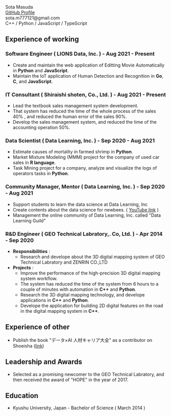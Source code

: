 <!-- header template -->

<div class="resume-header-layout">
  <div class="row">
    <div class="col-xs-6">
      <div class="resume-header-name">Sota Masuda</div>
    </div>
    <div class="col-xs-6">
      <div class="resume-header-gh-layout">
        <a class="resume-header-gh" href="https://github.com/sota0121">GitHub Profile</a>
      </div>
    </div>
  </div>
  <div class="row">
    <div class="col-xs-6">
      <div class="resume-header-email">sota.m777121@gmail.com</div>
    </div>
    <div class="col-xs-6">
      <div class="resume-header-pg-lang">C++ / Python / JavaScript / TypeScript</div>
    </div>
  </div>
</div>


<!-- header template -->

## Experience of working

### Software Engineer ( LIONS Data, Inc. ) - Aug 2021 - Present

- Create and maintain the web application of Editting Movie Automatically in **Python** and **JavaScript**.
- Maintain the IoT application of Human Detection and Recognition in **Go**, **C**, and **JavaScript**.


### IT Consultant ( Shiraishi shoten, Co., Ltd. ) - Aug 2021 - Present

- Lead the textbook sales management system development.
- That system has reduced the time of the whole process of the sales 40% , and reduced the human error of the sales 90%.
- Develop the sales management system, and reduced the time of the accounting operation 50%.


### Data Scientist ( Data Learning, Inc. ) - Sep 2020 - Aug 2021

- Estimate causes of mortality in farmed shrimp in **Python**.
- Market Mixture Modeling (MMM) project for the company of used car sales in **R language**.
- Task Mining project for a company, analyze and visualize the logs of operators tasks in **Python**.

### Community Manager, Mentor ( Data Learning, Inc. ) - Sep 2020 - Aug 2021

- Support students to learn the data science at Data Learning, Inc
- Create contents about the data science for newbees. ( [YouTube link](https://youtube.com/playlist?list=PL5g42qAz4pA2HmsLnwV2eZOu5EZ4BU2hA) )
- Management the online community of Data Learning, Inc. called "Data Learning Guild"

### R&D Engineer ( GEO Technical Labratory,. Co, Ltd. ) - Apr 2014 - Sep 2020

- **Responsibilities** :
  - Research and develope about the 3D digital mapping system of GEO Technical Labratory and ZENRIN CO.,LTD
- **Projects** :
  - Improve the performance of the high-precision 3D digital mapping system workflow.
  - The system has reduced the time of the system from 6 hours to a couple of minutes with automation in  **C++** and **Python**.
  - Research the 3D digital mapping technology, and develope applications in **C++** and **Python**.
  - Develope the application for building 2D digital features on the road in the digital mapping system in **C++**.


## Experience of other

- Publish the book "データ×AI 人材キャリア大全" as a contributor on Shoeisha ([link](https://www.shoeisha.co.jp/book/detail/9784798177267))


## Leadership and Awards

- Selected as a promising newcomer to the GEO Technical Labratory, and then received the award of "HOPE" in the year of 2017.

## Education

- Kyushu University, Japan - Bachelor of Science ( March 2014 )